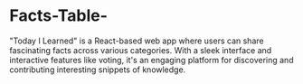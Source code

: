 # Facts-Table-
"Today I Learned" is a React-based web app where users can share fascinating facts across various categories. With a sleek interface and interactive features like voting, it's an engaging platform for discovering and contributing interesting snippets of knowledge.

